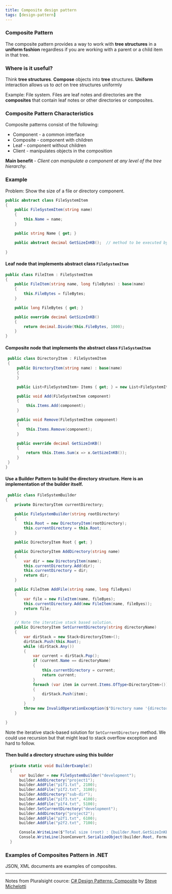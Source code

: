 ```yaml
---
title: Composite design pattern
tags: [design-pattern]
---
```

### Composite Pattern

The composite pattern provides a way to work with **tree structures** in a **uniform fashion** regardless if you are working with a parent or a child item in that tree. 

### Where is it useful?
Think **tree structures**.
**Compose** objects into **tree** structures. 
**Uniform** interaction  allows us to *act* on tree structures uniformly

Example: File system. 
Files are leaf notes and directories are the **composites** that contain leaf notes or other directories or composites.

### Composite Pattern Characteristics
Composite patterns consist of the following:
- Component - a common interface
- Composite - component with children
- Leaf - component without children
- Client - manipulates objects in the composition



**Main benefit** - *Client can manipulate a component at any level of the tree hierarchy.*

### Example
Problem: Show the size of a file or directory component. 

```csharp
public abstract class FileSystemItem
{
    public FileSystemItem(string name)
    {
        this.Name = name;
    }

    public string Name { get; }

    public abstract decimal GetSizeInKB();  // method to be executed by leaf or composite nodes
    
}
```

#### Leaf node that implements abstract class `FileSystemItem`

```csharp
public class FileItem : FileSystemItem
{
    public FileItem(string name, long fileBytes) : base(name)
    {
        this.FileBytes = fileBytes;
    }

    public long FileBytes { get; }

    public override decimal GetSizeInKB()
    {
        return decimal.Divide(this.FileBytes, 1000);
    }
}
```

####  Composite node that implements the abstract class `FileSystemItem`

```csharp
 public class DirectoryItem : FileSystemItem
 {
     public DirectoryItem(string name) : base(name)
     {
     }

     public List<FileSystemItem> Items { get; } = new List<FileSystemItem>();

     public void Add(FileSystemItem component)
     {
         this.Items.Add(component);
     }

     public void Remove(FileSystemItem component)
     {
         this.Items.Remove(component);
     }

     public override decimal GetSizeInKB()
     {
         return this.Items.Sum(x => x.GetSizeInKB());
     }
 }
}
```

####  Use a Builder Pattern to build the directory structure.  Here is an implementation of the builder itself. 

```csharp
 public class FileSystemBuilder
{
    private DirectoryItem currentDirectory;

    public FileSystemBuilder(string rootDirectory)
    {
        this.Root = new DirectoryItem(rootDirectory);
        this.currentDirectory = this.Root;
    }

    public DirectoryItem Root { get; }

    public DirectoryItem AddDirectory(string name)
    {
        var dir = new DirectoryItem(name);
        this.currentDirectory.Add(dir);
        this.currentDirectory = dir;
        return dir;
    }

    public FileItem AddFile(string name, long fileByes)
    {
        var file = new FileItem(name, fileByes);
        this.currentDirectory.Add(new FileItem(name, fileByes));
        return file;
    }

    // Note the iterative stack based solution.
    public DirectoryItem SetCurrentDirectory(string directoryName)
    {
        var dirStack = new Stack<DirectoryItem>();
        dirStack.Push(this.Root);
        while (dirStack.Any())
        {
            var current = dirStack.Pop();
            if (current.Name == directoryName)
            {
                this.currentDirectory = current;
                return current;
            }
            foreach (var item in current.Items.OfType<DirectoryItem>())
            {
                dirStack.Push(item);
            }
        }
        throw new InvalidOperationException($"Directory name '{directoryName}' not found!");
    }

}
```
Note the iterative stack-based solution for `SetCurrentDirectory` method. We could use recursion but that might lead to stack overflow exception and hard to follow. 

#### Then build a directory structure using this builder

```csharp
  private static void BuilderExample()
  {
      var builder = new FileSystemBuilder("development");
      builder.AddDirectory("project1");
      builder.AddFile("p1f1.txt", 2100);
      builder.AddFile("p1f2.txt", 3100);
      builder.AddDirectory("sub-dir");
      builder.AddFile("p1f3.txt", 4100);
      builder.AddFile("p1f4.txt", 5100);
      builder.SetCurrentDirectory("development");
      builder.AddDirectory("project2");
      builder.AddFile("p2f1.txt", 6100);
      builder.AddFile("p2f2.txt", 7100);

      Console.WriteLine($"Total size (root) : {builder.Root.GetSizeInKB()}");
      Console.WriteLine(JsonConvert.SerializeObject(builder.Root, Formatting.Indented));
  }
```


### Examples of Composites Pattern in .NET

JSON, XML documents are examples of composites.

--------------


Notes from Pluralsight cource: [C# Design Patterns: Composite](https://app.pluralsight.com/library/courses/c-sharp-design-patterns-composite/) by [Steve Michelotti](https://app.pluralsight.com/profile/author/steve-michelotti)
